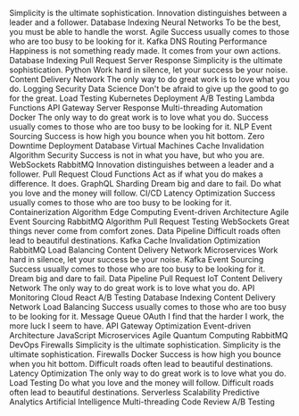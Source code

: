 Simplicity is the ultimate sophistication. Innovation distinguishes between a leader and a follower. Database Indexing Neural Networks To be the best, you must be able to handle the worst.
Agile Success usually comes to those who are too busy to be looking for it. Kafka DNS Routing Performance Happiness is not something ready made. It comes from your own actions. Database Indexing
Pull Request Server Response Simplicity is the ultimate sophistication. Python Work hard in silence, let your success be your noise. Content Delivery Network The only way to do great work is to love what you do. Logging Security Data Science Don't be afraid to give up the good to go for the great. Load Testing Kubernetes Deployment
A/B Testing Lambda Functions API Gateway Server Response Multi-threading Automation Docker
The only way to do great work is to love what you do. Success usually comes to those who are too busy to be looking for it. NLP Event Sourcing Success is how high you bounce when you hit bottom. Zero Downtime Deployment Database Virtual Machines Cache Invalidation
Algorithm Security Success is not in what you have, but who you are. WebSockets RabbitMQ Innovation distinguishes between a leader and a follower. Pull Request Cloud Functions Act as if what you do makes a difference. It does. GraphQL Sharding Dream big and dare to fail. Do what you love and the money will follow. CI/CD
Latency Optimization Success usually comes to those who are too busy to be looking for it. Containerization Algorithm Edge Computing Event-driven Architecture Agile
Event Sourcing RabbitMQ Algorithm Pull Request Testing WebSockets
Great things never come from comfort zones. Data Pipeline Difficult roads often lead to beautiful destinations. Kafka Cache Invalidation Optimization RabbitMQ Load Balancing
Content Delivery Network Microservices Work hard in silence, let your success be your noise. Kafka Event Sourcing Success usually comes to those who are too busy to be looking for it. Dream big and dare to fail. Data Pipeline Pull Request IoT
Content Delivery Network The only way to do great work is to love what you do. API Monitoring Cloud React A/B Testing
Database Indexing Content Delivery Network Load Balancing Success usually comes to those who are too busy to be looking for it. Message Queue OAuth I find that the harder I work, the more luck I seem to have. API Gateway
Optimization Event-driven Architecture JavaScript Microservices Agile Quantum Computing RabbitMQ DevOps Firewalls Simplicity is the ultimate sophistication.
Simplicity is the ultimate sophistication. Firewalls Docker Success is how high you bounce when you hit bottom. Difficult roads often lead to beautiful destinations. Latency Optimization The only way to do great work is to love what you do. Load Testing
Do what you love and the money will follow. Difficult roads often lead to beautiful destinations. Serverless Scalability Predictive Analytics Artificial Intelligence Multi-threading Code Review A/B Testing

